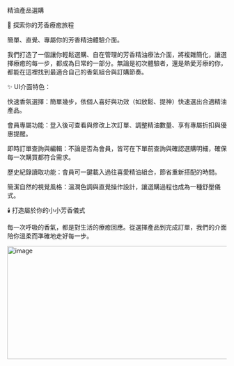 精油產品選購

🌿 探索你的芳香療癒旅程

簡單、直覺、專屬你的芳香精油體驗介面。

我們打造了一個讓你輕鬆選購、自在管理的芳香精油療法介面，將複雜簡化，讓選擇療癒的每一步，都成為日常的一部分。無論是初次體驗者，還是熱愛芳療的你，都能在這裡找到最適合自己的香氣組合與訂購節奏。

✨ UI介面特色：

快速香氛選擇：簡單幾步，依個人喜好與功效（如放鬆、提神）快速選出合適精油產品。

會員專屬功能：登入後可查看與修改上次訂單、調整精油數量、享有專屬折扣與優惠提醒。

即時訂單查詢與編輯：不論是否為會員，皆可在下單前查詢與確認選購明細，確保每一次購買都符合需求。

歷史紀錄讀取功能：會員可一鍵載入過往喜愛精油組合，節省重新搭配的時間。

簡潔自然的視覺風格：溫潤色調與直覺操作設計，讓選購過程也成為一種舒壓儀式。

🕯️ 打造屬於你的小小芳香儀式

每一次呼吸的香氣，都是對生活的療癒回應。從選擇產品到完成訂單，我們的介面陪你溫柔而準確地走好每一步。

<img width="703" height="260" alt="image" src="https://github.com/user-attachments/assets/2077265a-3157-4a87-91b5-94646b61f341" />
